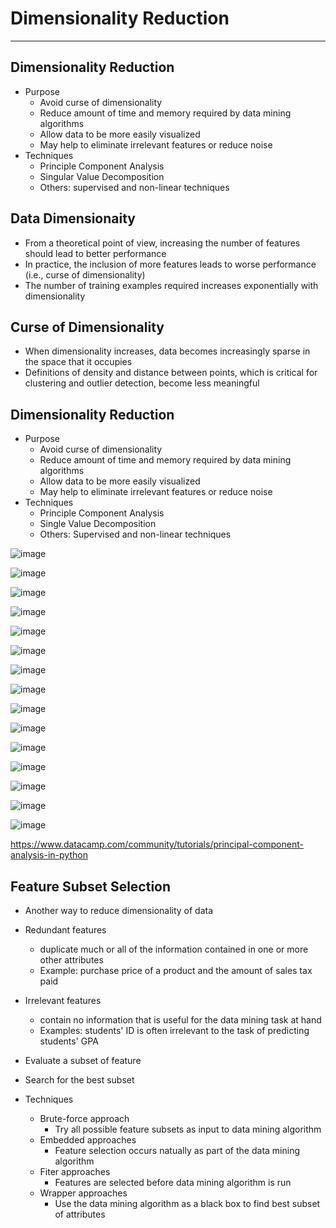 # Dimensionality Reduction

---

## Dimensionality Reduction

- Purpose
  - Avoid curse of dimensionality
  - Reduce amount of time and memory required by data mining algorithms
  - Allow data to be more easily visualized
  - May help to eliminate irrelevant features or reduce noise
- Techniques
  - Principle Component Analysis
  - Singular Value Decomposition
  - Others: supervised and non-linear techniques

## Data Dimensionaity

- From a theoretical point of view, increasing the number of features should lead to better performance
- In practice, the inclusion of more features leads to worse performance (i.e., curse of dimensionality)
- The number of training examples required increases exponentially with dimensionality

## Curse of Dimensionality

- When dimensionality increases, data becomes increasingly sparse in the space that it occupies
- Definitions of density and distance between points, which is critical for clustering and outlier detection, become less meaningful

## Dimensionality Reduction

- Purpose
  - Avoid curse of dimensionality
  - Reduce amount of time and memory required by data mining algorithms
  - Allow data to be more easily visualized
  - May help to eliminate irrelevant features or reduce noise
- Techniques
  - Principle Component Analysis
  - Single Value Decomposition
  - Others: Supervised and non-linear techniques

![image](media/Dimensionality-Reduction-image1.png)

![image](media/Dimensionality-Reduction-image2.png)

![image](media/Dimensionality-Reduction-image3.png)

![image](media/Dimensionality-Reduction-image4.png)

![image](media/Dimensionality-Reduction-image5.png)

![image](media/Dimensionality-Reduction-image6.png)

![image](media/Dimensionality-Reduction-image7.png)

![image](media/Dimensionality-Reduction-image8.png)

![image](media/Dimensionality-Reduction-image9.png)

![image](media/Dimensionality-Reduction-image10.png)

![image](media/Dimensionality-Reduction-image11.png)

![image](media/Dimensionality-Reduction-image12.png)

![image](media/Dimensionality-Reduction-image13.png)

![image](media/Dimensionality-Reduction-image14.png)

![image](media/Dimensionality-Reduction-image15.png)

<https://www.datacamp.com/community/tutorials/principal-component-analysis-in-python>

## Feature Subset Selection

- Another way to reduce dimensionality of data
- Redundant features
  - duplicate much or all of the information contained in one or more other attributes
  - Example: purchase price of a product and the amount of sales tax paid
- Irrelevant features
  - contain no information that is useful for the data mining task at hand
  - Examples: students' ID is often irrelevant to the task of predicting students' GPA

- Evaluate a subset of feature
- Search for the best subset

- Techniques
  - Brute-force approach
    - Try all possible feature subsets as input to data mining algorithm
  - Embedded approaches
    - Feature selection occurs natually as part of the data mining algorithm
  - Fiter approaches
    - Features are selected before data mining algorithm is run
  - Wrapper approaches
    - Use the data mining algorithm as a black box to find best subset of attributes
